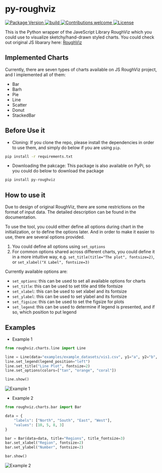 # py-roughviz

<p align="left">
    <a href="https://badge.fury.io/py/py-roughviz">
        <img src="https://badge.fury.io/py/py-roughviz.svg" alt="Package Version">
    </a>
    <a href="https://badge.fury.io/py/py-roughviz">
        <img src="https://travis-ci.org/charlesdong1991/py-roughviz.svg?branch=master" alt="build">
    </a>
     <a href="https://github.com/charlesdong1991/py-roughviz/pulls">
        <img src="https://img.shields.io/badge/contributions-welcome-brightgreen.svg?style=flat" alt="Contributions welcome">
    </a>
    <a href="https://opensource.org/licenses/MIT">
        <img src="https://img.shields.io/badge/License-MIT-brightgreen.svg" alt="License">
    </a>
</p>

This is the Python wrapper of the JaveScript Library RoughViz which you could
use to visualize sketchy/hand-drawn styled charts.
You could check out original JS libarary here: [RoughViz](https://github.com/jwilber/roughViz)

## Implemented Charts

Currently, there are seven types of charts available on JS RoughViz project, and I implemented all of them:

- Bar
- Barh
- Pie
- Line
- Scatter
- Donut
- StackedBar

## Before Use it

- Cloning:
If you clone the repo, please install the dependencies in order to use them, and simply do below if you are using
`pip`.

```bash
pip install -r requirements.txt
```

- Downloading the pakcage:
This package is also available on PyPi, so you could do below to download the package
```bash
pip install py-roughviz
```


## How to use it

Due to design of original RoughViz, there are some restrictions on the format of input data. The
detailed description can be found in the documentation.

To use the tool, you could either define all options during chart in the initialization, or to 
define the options later. And in order to make it easier to use, there are several options provided.

1. You could define all options using `set_options`
2. For common options shared across different charts, you could define it in a more intuitive way, e.g.
`set_title(title="The plot", fontsize=2)`, or `set_xlabel("X Label", fontsize=3)`

Currently available options are:
- `set_options`: this can be used to set all available options for charts
- `set_title`: this can be used to set title and title fontsize
- `set_xlabel`: this can be used to set xlabel and its fontsize
- `set_ylabel`: this can be used to set ylabel and its fontsize
- `set_figsize`: this can be used to set the figsize for plots
- `set_legend`: this can be used to determine if legend is presented, and if so, which position to put legend


## Examples

- Example 1

```python
from roughviz.charts.line import Line

line = Line(data="examples/example_datasets/vis1.csv", y1="a", y2="b", y3="c")
line.set_legend(legend_position="left")
line.set_title("Line Plot", fontsize=2)
line.set_options(colors=["tan", "orange", "coral"])

line.show()
```


![Example 1](https://github.com/charlesdong1991/py-roughviz/blob/master/examples/example_plots/example1.png)



- Example 2

```python
from roughviz.charts.bar import Bar

data = {
    "labels": ["North", "South", "East", "West"],
    "values": [10, 5, 8, 3]
}

bar = Bar(data=data, title="Regions", title_fontsize=3)
bar.set_xlabel("Region", fontsize=2)
bar.set_ylabel("Number", fontsize=2)

bar.show()
```

![Example 2](https://github.com/charlesdong1991/py-roughviz/blob/master/examples/example_plots/example2.png)
